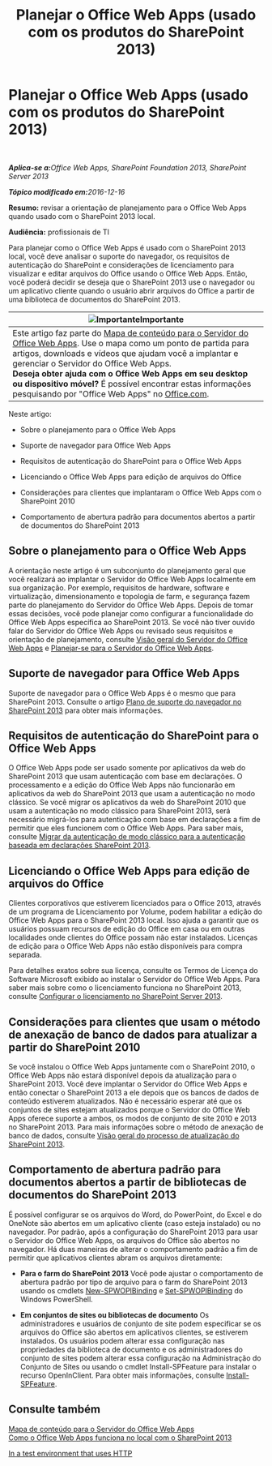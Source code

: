 ﻿---
title: Planejar o Office Web Apps (usado com os produtos do SharePoint 2013)
TOCTitle: Planejar o Office Web Apps
ms:assetid: 3bd0a617-5f12-4a7e-bb75-b15c86c7e504
ms:mtpsurl: https://technet.microsoft.com/pt-br/library/Ff431682(v=office.15)
ms:contentKeyID: 49647102
ms.date: 12/18/2017
mtps_version: v=office.15
ms.translationtype: HT
---

# Planejar o Office Web Apps (usado com os produtos do SharePoint 2013)

 

_<strong>Aplica-se a:</strong>Office Web Apps, SharePoint Foundation 2013, SharePoint Server 2013_

_<strong>Tópico modificado em:</strong>2016-12-16_

**Resumo:** revisar a orientação de planejamento para o Office Web Apps quando usado com o SharePoint 2013 local.

**Audiência:** profissionais de TI

Para planejar como o Office Web Apps é usado com o SharePoint 2013 local, você deve analisar o suporte do navegador, os requisitos de autenticação do SharePoint e considerações de licenciamento para visualizar e editar arquivos do Office usando o Office Web Apps. Então, você poderá decidir se deseja que o SharePoint 2013 use o navegador ou um aplicativo cliente quando o usuário abrir arquivos do Office a partir de uma biblioteca de documentos do SharePoint 2013.

<table>
<thead>
<tr class="header">
<th><img src="images/JJ219437.important(Office.15).gif" title="Importante" alt="Importante" />Importante</th>
</tr>
</thead>
<tbody>
<tr class="odd">
<td>Este artigo faz parte do <a href="content-roadmap-for-office-web-apps-server.md">Mapa de conteúdo para o Servidor do Office Web Apps</a>. Use o mapa como um ponto de partida para artigos, downloads e vídeos que ajudam você a implantar e gerenciar o Servidor do Office Web Apps.<br />
<strong>Deseja obter ajuda com o Office Web Apps em seu desktop ou dispositivo móvel?</strong> É possível encontrar estas informações pesquisando por &quot;Office Web Apps&quot; no <a href="http://go.microsoft.com/fwlink/p/?linkid=324961">Office.com</a>.</td>
</tr>
</tbody>
</table>


Neste artigo:

  - Sobre o planejamento para o Office Web Apps

  - Suporte de navegador para Office Web Apps

  - Requisitos de autenticação do SharePoint para o Office Web Apps

  - Licenciando o Office Web Apps para edição de arquivos do Office

  - Considerações para clientes que implantaram o Office Web Apps com o SharePoint 2010

  - Comportamento de abertura padrão para documentos abertos a partir de documentos do SharePoint 2013

## Sobre o planejamento para o Office Web Apps

A orientação neste artigo é um subconjunto do planejamento geral que você realizará ao implantar o Servidor do Office Web Apps localmente em sua organização. Por exemplo, requisitos de hardware, software e virtualização, dimensionamento e topologia de farm, e segurança fazem parte do planejamento do Servidor do Office Web Apps. Depois de tomar essas decisões, você pode planejar como configurar a funcionalidade do Office Web Apps específica ao SharePoint 2013. Se você não tiver ouvido falar do Servidor do Office Web Apps ou revisado seus requisitos e orientação de planejamento, consulte [Visão geral do Servidor do Office Web Apps](office-web-apps-server-overview.md) e [Planejar-se para o Servidor do Office Web Apps](plan-office-web-apps-server.md).

## Suporte de navegador para Office Web Apps

Suporte de navegador para o Office Web Apps é o mesmo que para SharePoint 2013. Consulte o artigo [Plano de suporte do navegador no SharePoint 2013](https://technet.microsoft.com/pt-br/library/cc263526\(v=office.15\)) para obter mais informações.

## Requisitos de autenticação do SharePoint para o Office Web Apps

O Office Web Apps pode ser usado somente por aplicativos da web do SharePoint 2013 que usam autenticação com base em declarações. O processamento e a edição do Office Web Apps não funcionarão em aplicativos da web do SharePoint 2013 que usam a autenticação no modo clássico. Se você migrar os aplicativos da web do SharePoint 2010 que usam a autenticação no modo clássico para SharePoint 2013, será necessário migrá-los para autenticação com base em declarações a fim de permitir que eles funcionem com o Office Web Apps. Para saber mais, consulte [Migrar da autenticação de modo clássico para a autenticação baseada em declarações SharePoint 2013](https://technet.microsoft.com/pt-br/library/gg251985\(v=office.15\)).

## Licenciando o Office Web Apps para edição de arquivos do Office

Clientes corporativos que estiverem licenciados para o Office 2013, através de um programa de Licenciamento por Volume, podem habilitar a edição do Office Web Apps para o SharePoint 2013 local. Isso ajuda a garantir que os usuários possuam recursos de edição do Office em casa ou em outras localidades onde clientes do Office possam não estar instalados. Licenças de edição para o Office Web Apps não estão disponíveis para compra separada.

Para detalhes exatos sobre sua licença, consulte os Termos de Licença do Software Microsoft exibido ao instalar o Servidor do Office Web Apps. Para saber mais sobre como o licenciamento funciona no SharePoint 2013, consulte [Configurar o licenciamento no SharePoint Server 2013](https://technet.microsoft.com/pt-br/library/jj219627\(v=office.15\)).

## Considerações para clientes que usam o método de anexação de banco de dados para atualizar a partir do SharePoint 2010

Se você instalou o Office Web Apps juntamente com o SharePoint 2010, o Office Web Apps não estará disponível depois da atualização para o SharePoint 2013. Você deve implantar o Servidor do Office Web Apps e então conectar o SharePoint 2013 a ele depois que os bancos de dados de conteúdo estiverem atualizados. Não é necessário esperar até que os conjuntos de sites estejam atualizados porque o Servidor do Office Web Apps oferece suporte a ambos, os modos de conjunto de site 2010 e 2013 no SharePoint 2013. Para mais informações sobre o método de anexação de banco de dados, consulte [Visão geral do processo de atualização do SharePoint 2013](https://technet.microsoft.com/pt-br/library/cc262483\(v=office.15\)).

## Comportamento de abertura padrão para documentos abertos a partir de bibliotecas de documentos do SharePoint 2013

É possível configurar se os arquivos do Word, do PowerPoint, do Excel e do OneNote são abertos em um aplicativo cliente (caso esteja instalado) ou no navegador. Por padrão, após a configuração do SharePoint 2013 para usar o Servidor do Office Web Apps, os arquivos do Office são abertos no navegador. Há duas maneiras de alterar o comportamento padrão a fim de permitir que aplicativos clientes abram os arquivos diretamente:

  - **Para o farm do SharePoint 2013** Você pode ajustar o comportamento de abertura padrão por tipo de arquivo para o farm do SharePoint 2013 usando os cmdlets [New-SPWOPIBinding](https://docs.microsoft.com/en-us/powershell/module/sharepoint-server/New-SPWOPIBinding?view=sharepoint-ps) e [Set-SPWOPIBinding](https://docs.microsoft.com/en-us/powershell/module/sharepoint-server/Set-SPWOPIBinding?view=sharepoint-ps) do Windows PowerShell.

  - **Em conjuntos de sites ou bibliotecas de documento** Os administradores e usuários de conjunto de site podem especificar se os arquivos do Office são abertos em aplicativos clientes, se estiverem instalados. Os usuários podem alterar essa configuração nas propriedades da biblioteca de documento e os administradores do conjunto de sites podem alterar essa configuração na Administração do Conjunto de Sites ou usando o cmdlet Install-SPFeature para instalar o recurso OpenInClient. Para obter mais informações, consulte [Install-SPFeature](https://technet.microsoft.com/pt-br/library/ff607825\(v=office.15\)).

## Consulte também


[Mapa de conteúdo para o Servidor do Office Web Apps](content-roadmap-for-office-web-apps-server.md)  
[Como o Office Web Apps funciona no local com o SharePoint 2013](how-office-web-apps-work-on-premises-with-sharepoint-2013.md)  


[In a test environment that uses HTTP](configure-office-web-apps-for-sharepoint-2013.md)  
  

[](how-office-web-apps-work-on-premises-with-sharepoint-2013.md)


